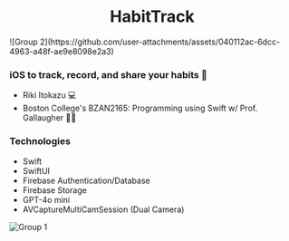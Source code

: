 <h1 align="center">HabitTrack</h1>
![Group 2](https://github.com/user-attachments/assets/040112ac-6dcc-4963-a48f-ae9e8098e2a3)

### iOS to track, record, and share your habits 📸
- Riki Itokazu 💻
- Boston College's BZAN2165: Programming using Swift w/ Prof. Gallaugher 👨‍🏫

### Technologies
- Swift
- SwiftUI
- Firebase Authentication/Database
- Firebase Storage
- GPT-4o mini
- AVCaptureMultiCamSession (Dual Camera)




![Group 1](https://github.com/user-attachments/assets/a5fc971d-4c1c-40fe-869b-6f093db33ebc)
